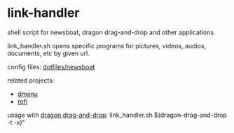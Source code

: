 # link-handler

shell script for newsboat, dragon drag-and-drop and other applications.

link_handler.sh opens specific programs for pictures, videos, audios, documents, etc by given url.

config files: [dotfiles/newsboat](https://github.com/mrdotx/dotfiles/tree/master/.config/newsboat)

related projects:

- [dmenu](https://github.com/mrdotx/dmenu)
- [rofi](https://github.com/mrdotx/rofi)

usage with [dragon drag-and-drop](https://github.com/mwh/dragon): link_handler.sh $(dragon-drag-and-drop -t -x)"
